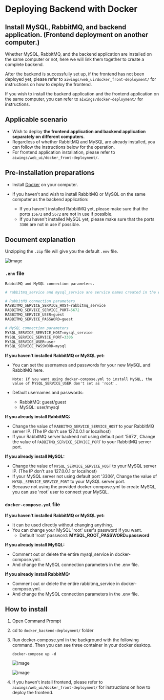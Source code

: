 # Deploying Backend with Docker

## Install MySQL, RabbitMQ, and backend application. (Frontend deployment on another computer.)

Whether MySQL, RabbitMQ, and the backend application are installed on the same computer or not, here we will link them together to create a complete backend.

After the backend is successfully set up, if the frontend has not been deployed yet, please refer to `aiwings/web_ui/docker_front-deployment/` for instructions on how to deploy the frontend.

If you wish to install the backend application and the frontend application on the same computer, you can refer to `aiwings/docker-deployment/` for instructions.

## Applicable scenario

- Wish to deploy **the frontend application and backend application separately on different computers**.
- Regardless of whether RabbitMQ and MySQL are already installed, you can follow the instructions below for the operation.
- For frontend application installation, please refer to `aiwings/web_ui/docker_front-deployment/`.

## Pre-installation preparations

- Install [Docker](https://www.docker.com/get-started/) on your computer.

- If you haven't and wish to install RabbitMQ or MySQL on the same computer as the backend application:

  - If you haven't installed RabbitMQ yet, please make sure that the ports `15672` and `5672` are not in use if possible.
  - If you haven't installed MySQL yet, please make sure that the ports `3306` are not in use if possible.

## Document explanation

Unzipping the `.zip` file will give you the default `.env` file.

![image](https://i.imgur.com/m6MOZQe.png)

### `.env` file

`RabbitMQ and MySQL connection parameters.`

```python
# rabbitmq_service and mysql_service are service names created in the docker-compose.yml file.

# RabbitMQ connection parameters
RABBITMQ_SERVICE_SERVICE_HOST=rabbitmq_service
RABBITMQ_SERVICE_SERVICE_PORT=5672
RABBITMQ_SERVICE_USER=guest
RABBITMQ_SERVICE_PASSWORD=guest

# MySQL connection parameters
MYSQL_SERVICE_SERVICE_HOST=mysql_service
MYSQL_SERVICE_SERVICE_PORT=3306
MYSQL_SERVICE_USER=user
MYSQL_SERVICE_PASSWORD=mysql
```

**If you haven't installed RabbitMQ or MySQL yet:** 
- You can set the usernames and passwords for your new MySQL and RabbitMQ here.

      Note: If you want using docker-compose.yml to install MySQL, the value of MYSQL_SERVICE_USER don't set as 'root'. 

- Default usernames and passwords: 
  - RabbitMQ: guest/guest
  - MySQL: user/mysql

**If you already install RabbitMQ:**
- Change the value of `RABBITMQ_SERVICE_SERVICE_HOST` to your RabbitMQ server IP. (The IP don't use 127.0.0.1 or localhost)
- If your RabbitMQ server backend not using default port '5672', Change the value of `RABBITMQ_SERVICE_SERVICE_PORT` to your RabbitMQ server port. 

**If you already install MySQL:**
- Change the value of `MYSQL_SERVICE_SERVICE_HOST` to your MySQL server IP. (The IP don't use 127.0.0.1 or localhost)
- If your MySQL server not using default port '3306', Change the value of `MYSQL_SERVICE_SERVICE_PORT` to your MySQL server port. 
- Because not using the provided docker-compose.yml to create MySQL, you can use 'root' user to connect your MySQL.

### `docker-compose.yml` file

**If you haven't installed RabbitMQ or MySQL yet:**
- It can be used directly without changing anything.
- You can change your MySQL 'root' user's password if you want.
  - Default 'root' password: **MYSQL_ROOT_PASSWORD=password**

**If you already install MySQL:**
- Comment out or delete the entire mysql_service in docker-compose.yml.
- And change the MySQL connection parameters in the .env file.

**If you already install RabbitMQ:**
- Comment out or delete the entire rabbitmq_service in docker-compose.yml.
- And change the MySQL connection parameters in the .env file.

## How to install

1. Open Command Prompt

2. cd to `docker_backend-deployment/` folder

3. Run docker-compose.yml in the background with the following command. Then you can see three container in your docker desktop.

    ```
    docker-compose up -d
    ```

    ![image](https://i.imgur.com/5sqLudd.png)

    ![image](https://i.imgur.com/EIO8YXy.png)

4. If you haven't install frontend, please refer to `aiwings/web_ui/docker_front-deployment/` for instructions on how to deploy the frontend.